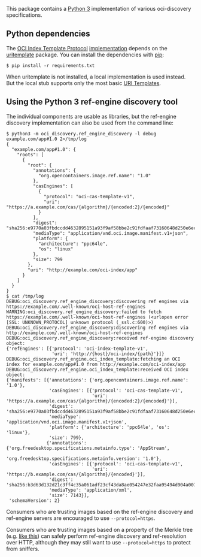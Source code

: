 This package contains a [Python 3][python3] implementation of various oci-discovery specifications.

## Python dependencies

The [OCI Index Template Protocol](index-template.md) [implementation](oci_discovery/ref_engine/oci_index_template) depends on the [uritemplate][] package.
You can install the dependencies with [pip][]:

```
$ pip install -r requirements.txt
```

When uritemplate is not installed, a local implementation is used instead.
But the local stub supports only the most basic [URI Templates][rfc6570].

## Using the Python 3 ref-engine discovery tool

The individual components are usable as libraries, but the ref-engine discovery implementation can also be used from the command line:

```
$ python3 -m oci_discovery.ref_engine_discovery -l debug example.com/app#1.0 2>/tmp/log
{
  "example.com/app#1.0": {
    "roots": [
      {
        "root": {
          "annotations": {
            "org.opencontainers.image.ref.name": "1.0"
          },
          "casEngines": [
            {
              "protocol": "oci-cas-template-v1",
              "uri": "https://a.example.com/cas/{algorithm}/{encoded:2}/{encoded}"
            }
          ],
          "digest": "sha256:e9770a03fbdccdd4632895151a93f9af58bbe2c91fdfaaf73160648d250e6ec3",
          "mediaType": "application/vnd.oci.image.manifest.v1+json",
          "platform": {
            "architecture": "ppc64le",
            "os": "linux"
          },
          "size": 799
        },
        "uri": "http://example.com/oci-index/app"
      }
    ]
  }
}
$ cat /tmp/log
DEBUG:oci_discovery.ref_engine_discovery:discovering ref engines via https://example.com/.well-known/oci-host-ref-engines
WARNING:oci_discovery.ref_engine_discovery:failed to fetch https://example.com/.well-known/oci-host-ref-engines (<urlopen error [SSL: UNKNOWN_PROTOCOL] unknown protocol (_ssl.c:600)>)
DEBUG:oci_discovery.ref_engine_discovery:discovering ref engines via http://example.com/.well-known/oci-host-ref-engines
DEBUG:oci_discovery.ref_engine_discovery:received ref-engine discovery object:
{'refEngines': [{'protocol': 'oci-index-template-v1',
                 'uri': 'http://{host}/oci-index/{path}'}]}
DEBUG:oci_discovery.ref_engine.oci_index_template:fetching an OCI index for example.com/app#1.0 from http://example.com/oci-index/app
DEBUG:oci_discovery.ref_engine.oci_index_template:received OCI index object:
{'manifests': [{'annotations': {'org.opencontainers.image.ref.name': '1.0'},
                'casEngines': [{'protocol': 'oci-cas-template-v1',
                                'uri': 'https://a.example.com/cas/{algorithm}/{encoded:2}/{encoded}'}],
                'digest': 'sha256:e9770a03fbdccdd4632895151a93f9af58bbe2c91fdfaaf73160648d250e6ec3',
                'mediaType': 'application/vnd.oci.image.manifest.v1+json',
                'platform': {'architecture': 'ppc64le', 'os': 'linux'},
                'size': 799},
               {'annotations': {'org.freedesktop.specifications.metainfo.type': 'AppStream',
                                'org.freedesktop.specifications.metainfo.version': '1.0'},
                'casEngines': [{'protocol': 'oci-cas-template-v1',
                                'uri': 'https://b.example.com/cas/{algorithm}/{encoded}'}],
                'digest': 'sha256:b3d63d132d21c3ff4c35a061adf23cf43da8ae054247e32faa95494d904a007e',
                'mediaType': 'application/xml',
                'size': 7143}],
 'schemaVersion': 2}
```

Consumers who are trusting images based on the ref-engine discovery and ref-engine servers are encouraged to use `--protocol=https`.

Consumers who are trusting images based on a property of the Merkle tree (e.g. [like this][signed-name-assertions]) can safely perform ref-engine discovery and ref-resolution over HTTP, although they may still want to use `--protocol=https` to protect from sniffers.

[pip]: https://pip.pypa.io/en/stable/
[python3]: https://docs.python.org/3/
[uritemplate]: https://pypi.python.org/pypi/uritemplate
[rfc6570]: https://tools.ietf.org/html/rfc6570
[signed-name-assertions]: https://github.com/opencontainers/image-spec/issues/176
